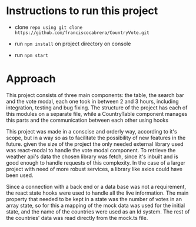 # Instructions to run this project

- clone `repo using git clone https://github.com/franciscocabrera/CountryVote.git`

- run `npm install` on project directory on console

- run `npm start`

# Approach

This project consists of three main components: the table, the search bar and the vote modal, each one took in between 2 and 3 hours, including integration, testing and bug fixing. The structure of the project has each of this modules on a separate file, while a CountryTable component manages this parts and the communication between each other using hooks

This project was made in a conscise and orderly way, according to it's scope, but in a way so as to facilitate the possibility of new features in the future. given the size of the project the only needed external library used was react-modal to handle the vote modal component. To retrieve the weather api's data the chosen library was fetch, since it's inbuilt and is good enough to handle requests of this complexity. In the case of a larger project with need of more robust services, a library like axios could have been used.

Since a connection with a back end or a data base was not a requirement, the react state hooks were used to handle all the live information. The main property that needed to be kept in a state was the number of votes in an array state, so for this a mapping of the mock data was used for the initial state, and the name of the countries were used as an Id system. The rest of the countries' data was read directly from the mock.ts file.